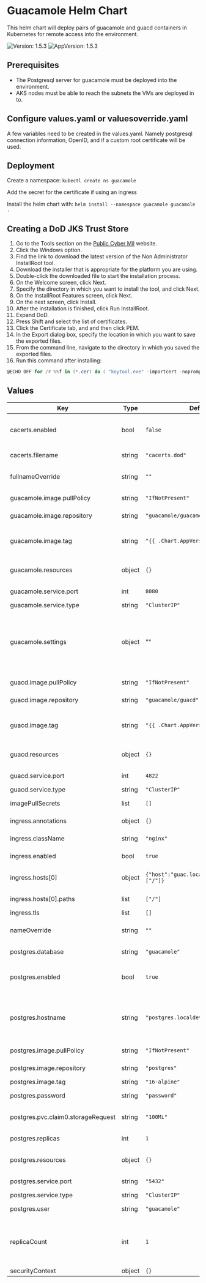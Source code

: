 # Guacamole Helm Chart

This helm chart will deploy pairs of guacamole and guacd containers in Kubernetes for remote access into the environment.

![Version: 1.5.3](https://img.shields.io/badge/Version-1.5.3-informational?style=flat-square) ![AppVersion: 1.5.3](https://img.shields.io/badge/AppVersion-1.5.3-informational?style=flat-square)

## Prerequisites

* The Postgresql server for guacamole must be deployed into the environment.
* AKS nodes must be able to reach the subnets the VMs are deployed in to.

## Configure values.yaml or valuesoverride.yaml

A few variables need to be created in the values.yaml.  Namely postgresql connection information, OpenID, and if a custom root certificate will be used.

## Deployment

Create a namespace:  `kubectl create ns guacamole`

Add the secret for the certificate if using an ingress

Install the helm chart with:  `helm install --namespace guacamole guacamole .`

## Creating a DoD JKS Trust Store

1. Go to the Tools section on the [Public Cyber Mil](https://public.cyber.mil/pki-pke/end-users/getting-started/) website.
2. Click the Windows option.
3. Find the link to download the latest version of the Non Administrator InstallRoot tool.
4. Download the installer that is appropriate for the platform you are using.
5. Double-click the downloaded file to start the installation process.
6. On the Welcome screen, click Next.
7. Specify the directory in which you want to install the tool, and click Next.
8. On the InstallRoot Features screen, click Next.
9. On the next screen, click Install.
10. After the installation is finished, click Run InstallRoot.
11. Expand DoD.
12. Press Shift and select the list of certificates.
13. Click the Certificate tab, and and then click PEM.
14. In the Export dialog box, specify the location in which you want to save the exported files.
15. From the command line, navigate to the directory in which you saved the exported files.
16. Run this command after installing:

  ```powershell
  @ECHO OFF for /r %%f in (*.cer) do ( "keytool.exe" -importcert -noprompt -file "%%f" -alias "%%~nf" - keystore DoDRoot.jks -storepass "changeit" -keypass "changeit" )
  ```

## Values

| Key | Type | Default | Description |
|-----|------|---------|-------------|
| cacerts.enabled | bool | `false` | Enable External Certificate Truststore |
| cacerts.filename | string | `"cacerts.dod"` | JKS cert store |
| fullnameOverride | string | `""` | Override deployment name |
| guacamole.image.pullPolicy | string | `"IfNotPresent"` | Image pull policy |
| guacamole.image.repository | string | `"guacamole/guacamole"` | Image repository |
| guacamole.image.tag | string | `"{{ .Chart.AppVersion }}"` | Image tag defaults to Chart AppVersion |
| guacamole.resources | object | `{}` | Pod assigned resources |
| guacamole.service.port | int | `8080` | Service port number |
| guacamole.service.type | string | `"ClusterIP"` | Service type |
| guacamole.settings | object | "" | Key-value settings directly passed as environment variables for guacamole configuration |
| guacd.image.pullPolicy | string | `"IfNotPresent"` | Image pull policy |
| guacd.image.repository | string | `"guacamole/guacd"` | Image repository |
| guacd.image.tag | string | `"{{ .Chart.AppVersion }}"` | Image tag defaults to Chart AppVersion |
| guacd.resources | object | `{}` | Pod assigned resources |
| guacd.service.port | int | `4822` | Service port number |
| guacd.service.type | string | `"ClusterIP"` | Service type |
| imagePullSecrets | list | `[]` | Image pull secrets |
| ingress.annotations | object | `{}` | Ingress annotations |
| ingress.className | string | `"nginx"` | Ingress class type |
| ingress.enabled | bool | `true` | Enable Ingress |
| ingress.hosts[0] | object | `{"host":"guac.localdev.me","paths":["/"]}` | Ingress hostname to bind |
| ingress.hosts[0].paths | list | `["/"]` | Ingress host paths |
| ingress.tls | list | `[]` | Enable TLS |
| nameOverride | string | `""` | Override deployment name |
| postgres.database | string | `"guacamole"` | Database name |
| postgres.enabled | bool | `true` | Enable internal postgres database |
| postgres.hostname | string | `"postgres.localdev.me"` | If internal postgres is disabled, the external database hostname |
| postgres.image.pullPolicy | string | `"IfNotPresent"` | Image pull policy |
| postgres.image.repository | string | `"postgres"` | Image repository |
| postgres.image.tag | string | `"16-alpine"` | Image tag |
| postgres.password | string | `"password"` | Postgres password |
| postgres.pvc.claim0.storageRequest | string | `"100Mi"` | Postgres PVC storage request size |
| postgres.replicas | int | `1` | Number of replicas |
| postgres.resources | object | `{}` | Pod assigned resources |
| postgres.service.port | string | `"5432"` | Service port number |
| postgres.service.type | string | `"ClusterIP"` | Service type |
| postgres.user | string | `"guacamole"` | Postgres username |
| replicaCount | int | `1` | Replica pairs to use for each Guacd and Guacamole pair |
| securityContext | object | `{}` |  |

